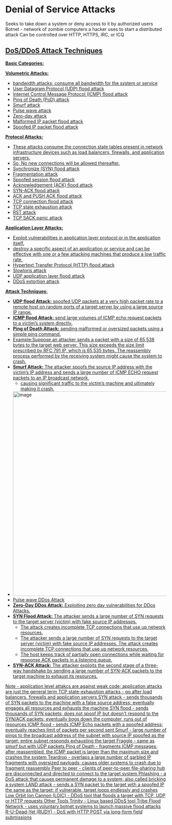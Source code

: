# Denial of Service Attacks

Seeks to take down a system or deny access to it by authorized users
Botnet - network of zombie computers a hacker uses to start a distributed attack
Can be controlled over HTTP, HTTPS, IRC, or ICQ

## **<u>DoS/DDoS Attack Techniques**

**Basic Categories:**

**Volumetric Attacks:**
 - bandwidth attacks; consume all bandwidth for the system or service
 - User Datagram Protocol (UDP) flood attack
 - Internet Control Message Protocol (ICMP) flood attack
 - Ping of Death (PoD) attack
 - Smurf attack
 - Pulse wave attack
 - Zero-day attack
 - Malformed IP packet flood attack
 - Spoofed IP packet flood attack

**Protocol Attacks:**
- These attacks consume the connection state tables present in network infrastructure devices such as load balancers, firewalls, and application servers.
- So, No new connections will be allowed thereafter.
-  Synchronize (SYN) flood attack
-  Fragmentation attack
-  Spoofed session flood attack
-  Acknowledgement (ACK) flood attack
-  SYN-ACK flood attack
-  ACK and PUSH ACK flood attack
-  TCP connection flood attack
-  TCP state exhaustion attack
-  RST attack
-  TCP SACK panic attack

**Application Layer Attacks:**
- Exploit vulnerabilities in application layer protocol or in the application itself.
- destroy a specific aspect of an application or service and can be effective with one or a few attacking machines that produce a low traffic rate.
-  Hypertext Transfer Protocol (HTTP) flood attack
-  Slowloris attack
-  UDP application layer flood attack
-  DDoS extortion attack

**Attack Techniques**:
- **UDP flood Attack:** spoofed UDP packets at a very high packet rate to a remote host on random ports of a target server by using a large source IP range.
- **ICMP flood Attack:** send large volumes of ICMP echo request packets to a victim’s system directly.
- **Ping of Death Attack:** sending malformed or oversized packets using a simple ping command.
- Example:Suppose an attacker sends a packet with a size of 65,538 bytes to the target web server. This size exceeds the size limit prescribed by RFC 791 IP, which is 65,535 bytes. The reassembly process performed by the receiving system might cause the system to crash. 
- **Smurf Attack:** The attacker spoofs the source IP address with the victim’s IP address and sends a large number of ICMP ECHO request packets to an IP broadcast network.
  - causing significant traffic to the victim’s machine and ultimately making it crash.
- <img width="637" alt="image" src="https://github.com/user-attachments/assets/12abf85d-54f2-4b16-b7a7-423cf16e6c70" />
- Pulse wave DDos Attack
- **Zero-Day DDos Attack:** Exploiting zero day vulnerabilities for DDos Attacks.
- **SYN Flood Attack:** The attacker sends a large number of SYN requests to the target server (victim) with fake source IP addresses.
  - The attack creates incomplete TCP connections that use up network resources.
  - The attacker sends a large number of SYN requests to the target server (victim) with fake source IP addresses. The attack creates incomplete TCP connections that use up network resources.
  - The host keeps track of partially open connections while waiting for response ACK packets in a listening queue.
- **SYN-ACK Attack:**  The attacker exploits the second stage of a three-way handshake by sending a large number of SYN-ACK packets to the target machine to exhaust its resources.
  



Note - application level attakcs are against weak code; application attacks are just the general term
TCP state-exhaustion attacks - go after load balancers, firewalls and application servers
SYN attack - sends thousands of SYN packets to the machine with a false source address; eventually engages all resources and exhausts the machine
SYN flood - sends thousands of SYN packets; does not spoof IP but doesn't respond to the SYN/ACK packets; eventually bogs down the computer, runs out of resources
ICMP flood - sends ICMP Echo packets with a spoofed address; eventually reaches limit of packets per second sent
Smurf - large number of pings to the broadcast address of the subnet with source IP spoofed as the target; entire subnet responds exhausting the target
Fraggle - same as smurf but with UDP packets
Ping of Death - fragments ICMP messages; after reassembled, the ICMP packet is larger than the maximum size and crashes the system
Teardrop - overlaps a large number of garbled IP fragments with oversized payloads; causes older systems to crash due to fragment reassembly
Peer to peer - clients of peer-to-peer file-sharing hub are disconnected and directed to connect to the target system
Phlashing - a DoS attack that causes permanent damage to a system; also called bricking a system
LAND attack - sends a SYN packet to the target with a spoofed IP the same as the target; if vulnerable, target loops endlessly and crashes
Low Orbit Ion Cannon (LOIC) - DDoS tool that floods a target with TCP, UDP or HTTP requests
Other Tools
Trinity - Linux based DDoS tool
Tribe Flood Network - uses voluntary botnet systems to launch massive flood attacks
R-U-Dead-Yet (RUDY) - DoS with HTTP POST via long-form field submissions
